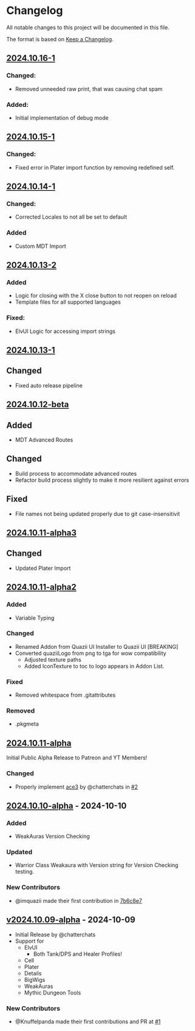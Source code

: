 # Changelog

All notable changes to this project will be documented in this file.

The format is based on [Keep a Changelog](https://keepachangelog.com/en/1.0.0/).

## [2024.10.16-1](https://github.com/chatterchats/QuaziiUIInstaller/compare/20241015-1...20241016-1)
### Changed:
- Removed unneeded raw print, that was causing chat spam

### Added: 
- Initial implementation of debug mode

## [2024.10.15-1](https://github.com/chatterchats/QuaziiUIInstaller/compare/20241014-1...20241015-1)
### Changed:
- Fixed error in Plater import function by removing redefined self.

## [2024.10.14-1](https://github.com/chatterchats/QuaziiUIInstaller/compare/20241013-2...20241014-1)
### Changed:
- Corrected Locales to not all be set to default
### Added 
- Custom MDT Import

## [2024.10.13-2](https://github.com/chatterchats/QuaziiUIInstaller/compare/20241013...20241013-2)
### Added
- Logic for closing with the X close button to not reopen on reload
- Template files for all supported languages
### Fixed: 
- ElvUI Logic for accessing import strings

## [2024.10.13-1](https://github.com/chatterchats/QuaziiUIInstaller/compare/2024.10.12-beta...20241013)
## Changed
- Fixed auto release pipeline

## [2024.10.12-beta](https://github.com/chatterchats/QuaziiUIInstaller/compare/2024.10.11-alpha3...2024.10.12-beta)
## Added
- MDT Advanced Routes

## Changed
- Build process to accommodate advanced routes
- Refactor build process slightly to make it more resilient against errors

## Fixed
- File names not being updated properly due to git case-insensitivit

## [2024.10.11-alpha3](https://github.com/chatterchats/QuaziiUIInstaller/compare/2024.10.11-alpha2...2024.10.11-alpha3)
## Changed
- Updated Plater Import

## [2024.10.11-alpha2](https://github.com/chatterchats/QuaziiUIInstaller/compare/2024.10.11-alpha...2024.10.11-alpha2)
### Added
- Variable Typing
### Changed
- Renamed Addon from Quazii UI Installer to Quazii UI [BREAKING]
- Converted quaziiLogo from png to tga for wow compatibility
  - Adjusted texture paths
  - Added IconTexture to toc to logo appears in Addon List.
### Fixed
-  Removed whitespace from .gitattributes
### Removed
- .pkgmeta

## [2024.10.11-alpha](https://github.com/chatterchats/quaziiUIInstaller/compare/2024.10.11-alpha...2024.10.11-alpha)
Initial Public Alpha Release to Patreon and YT Members!
### Changed
- Properly implement [ace3](https://www.wowace.com/projects/ace3) by @chatterchats in [#2](https://github.com/chatterchats/QuaziiUIInstaller/pull/2)

## [2024.10.10-alpha](https://github.com/chatterchats/quaziiUIInstaller/compare/v2024.10.09-alpha...2024.10.10-alpha) - 2024-10-10
### Added
- WeakAuras Version Checking

### Updated
- Warrior Class Weakaura with Version string for Version Checking testing.

### New Contributors
- @imquazii made their first contribution in [7b6c8e7](https://github.com/chatterchats/QuaziiUIInstaller/commit/7b6c8e7691dbd438468952e8623e525c4e151727)

## [v2024.10.09-alpha](https://github.com/chatterchats/QuaziiUIInstaller/releases/tag/2024.10.09-alpha) - 2024-10-09
- Initial Release by @chatterchats
- Support for 
  - ElvUI
    - Both Tank/DPS and Healer Profiles!
  - Cell
  - Plater
  - Details
  - BigWigs
  - WeakAuras
  - Mythic Dungeon Tools
### New Contributors
- @Knuffelpanda made their first contributions and PR at [#1](https://github.com/chatterchats/QuaziiUIInstaller/pull/1)
